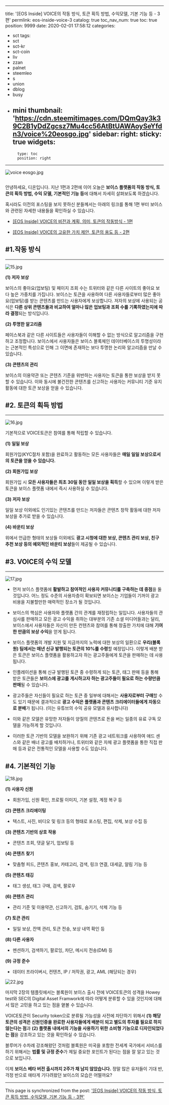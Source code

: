 
---
title: '[EOS Inside] VOICE의 작동 방식, 토큰 획득 방법, 수익모델, 기본 기능 등 - 3편'
permlink: eos-inside-voice-3
catalog: true
toc_nav_num: true
toc: true
position: 9999
date: 2020-02-01 17:58:12
categories:
- sct
tags:
- sct
- sct-kr
- sct-coin
- liv
- zzan
- palnet
- steemleo
- s
- union
- dblog
- busy
- mini
thumbnail: 'https://cdn.steemitimages.com/DQmQay3k39C2B1yDdZgcsz7Mu4cc56AtBtUAWAoySeYfdn3/voice%20eosgo.jpg'
sidebar:
    right:
        sticky: true
widgets:
    -
        type: toc
        position: right
---


![voice eosgo.jpg](https://cdn.steemitimages.com/DQmQay3k39C2B1yDdZgcsz7Mu4cc56AtBtUAWAoySeYfdn3/voice%20eosgo.jpg)
<center><sub><Image source : https://www.eosgo.io></sub></center>

안녕하세요, 디온입니다. 지난 1편과 2편에 이어 오늘은 **보이스 플랫폼의 작동 방식, 토큰의 획득 방법, 수익 모델, 기본적인 기능 등**에 대해서 자세히 살펴보도록 하겠습니다. 

혹시라도 이전의 포스팅을 보지 못하신 분들께서는 아래의 링크를 통해 1편 부터 보이스와 관련된 자세한 내용들을 확인하실 수 있습니다.

- [[EOS Inside] VOICE의 비전과 계획, 의미, 토큰의 작동방식 - 1편](https://www.steemcoinpan.com/sct/@donekim/eos-inside-voice-1)

- [[EOS Inside] VOICE의 고유한 가치 제안, 토큰의 용도 등 - 2편](https://www.steemcoinpan.com/sct/@donekim/eos-inside-voice-2)


## #1.작동 방식
---
![15.jpg](https://cdn.steemitimages.com/DQmbcyTdti1zzoUXRjkrgvwGFHqA79rf1hqJq1gEa6qJMEV/15.jpg)

**(1) 저자 보상**

보이스의 좋아요(업보팅) 및 페이지 조회 수는 트위터와 같은 다른 사이트의 좋아요 보다 높은 가중치를 가집니다. 보이스는 토큰을 사용하여 다른 사용자들로부터 많은 좋아요(업보팅)를 받는 콘텐츠를 만드는 사용자에게 보상합니다. 저자의 보상에 사용되는 공식은 **다른 상위 콘텐츠들과 비교하여 얼마나 많은 업보팅과 조회 수를 기록하였는지에 따라 결정**되는 방식입니다.

**(2) 투명한 알고리즘**

페이스북과 같은 다른 사이트들은 사용자들이 이해할 수 없는 방식으로 알고리즘을 구현하고 조정합니다. 보이스에서 사용자들은 보이스 블록체인 데이터베이스의 투명성이라는 근본적인 특성으로 인해 그 이면에 존재하는 보다 투명한 논리와 알고리즘을 만날 수 있습니다.

**(3) 콘텐츠의 관리**

보이스의 이용약관 또는 콘텐츠 기준을 위반하는 사용자는 토큰을 통한 보상을 받지 못할 수 있습니다. 이와 동시에 불건전한 콘텐츠를 신고하는 사용자는 커뮤니티 기준 유지 활동에 대한 토큰 보상을 얻을 수 있습니다.


## #2. 토큰의 획득 방법
---
![16.jpg](https://cdn.steemitimages.com/DQmUn89yiozSnH3uvhd5BEYs2sYnCasPFbndH8FRMzSeVJK/16.jpg)

기본적으로 VOICE토큰은 참여를 통해 적립할 수 있습니다.

**(1) 일일 보상**

회원가입(KYC절차 포함)을 완료하고 활동하는 모든 사용자들은 **매일 일일 보상으로서의 토큰을 얻을 수 있습니다.** 

**(2) 회원가입 보상**

회원가입 시 **모든 사용자들은 최초 30일 동안 일일 보상을 획득**할 수 있으며 이렇게 받은 토큰을 보이스 플랫폼 내에서 즉시 사용하실 수 있습니다.

**(3) 저자 보상**

일일 보상 이외에도 인기있는 콘텐츠를 만드는 저자들은 콘텐츠 창작 활동에 대한 저자 보상을 추가로 받을 수 있습니다.

**(4) 바운티 보상**

위에서 언급한 형태의 보상들 이외에도 **광고 시청에 대한 보상, 콘텐츠 관리 보상, 친구 추천 보상 등의 예외적인 바운티 보상**들이 제공될 수 있습니다.

## #3. VOICE의 수익 모델
---
![17.jpg](https://cdn.steemitimages.com/DQmbt5AiSs3wJRzT4ZJ2F5Kg1wAfCdpXsmRh949s8fkAz4B/17.jpg)


- 먼저 보이스 플랫폼에 **활발하고 참여적인 사용자 커뮤니티를 구축하는 데 중점**을 둘 것입니다. 어느 정도 수준의 사용자층이 확보되면 보이스는 기업들이 기꺼이 광고 비용을 지불할만한 매력적인 장소가 될 것입니다.

- 보이스의 핵심은 사용자와 플랫폼 간의 관계를 재정립하는 일입니다. 사용자들의 관심사를 판매하고 모든 광고 수익을 취하는 대부분의 기존 소셜 미디어들과는 달리, 보이스에서 사용자들은 자신이 만든 컨텐츠와 참여를 통해 창출한 가치에 대해 **기여한 만큼의 보상 수익**을 얻게 됩니다.

- 보이스 플랫폼의 개발 지원 및 지금까지의 노력에 대한 보상의 일환으로 **우리(블록원) 팀에서는 매년 신규 발행되는 토큰의 10%를 수령**할 예정입니다. 이렇게 배분 받은 토큰은 보이스 플랫폼을 활용하고자 하는 광고주들에게 토큰을 판매하는 데 사용됩니다.

- 인플레이션을 통해 신규 발행된 토큰 중 수령하게 되는 토큰, 태그 판매 등을 통해 받은 토큰들은 **보이스에 광고를 게시하고자 하는 광고주들이 필요로 하는 수량만큼 판매**될 수 있습니다.

- 광고주들은 자신들이 필요로 하는 토큰 중 일부에 대해서는 **사용자로부터 구매**할 수도 있기 때문에 결과적으로 **광고 수익은 플랫폼과 콘텐츠 크리에이터들에게 자동으로 분배**가 됩니다. (이는 유튜브의 수익 공유 모델과 유사합니다)

- 이와 같은 모델은 유망한 저자들이 양질의 콘텐츠로 돈을 버는 일종의 유료 구독 모델을 가능하게 할 것입니다.

- 이러한 토큰 기반의 모델을 보완하기 위해 기존 광고 네트워크를 사용하여 애드 센스와 같은 배너 광고를 배치하거나, 트위터와 같은 자체 광고 플랫폼을 통한 직접 판매 등과 같은 전통적인 모델을 사용할 수도 있습니다.

## #4. 기본적인 기능

![18.jpg](https://cdn.steemitimages.com/DQmc7jCB6jRJFX82AfejEkQVajtGkb4Np6MPRUqsQD3kvfF/18.jpg)


**(1) 사용자 신원**
- 회원가입,  신원 확인, 프로필 이미지, 기본 설정, 계정 복구 등

**(2) 콘텐츠 크리에이팅**
- 텍스트, 사진, 비디오 및 링크 등의 형태로 포스팅, 편집, 삭제, 보상 수집 등

**(3) 콘텐츠 기반의 상호 작용**
- 콘텐츠 조회, 댓글 달기, 업보팅 등

**(4) 콘텐츠 찾기**
- 맞춤형 피드, 콘텐츠 홍보, 카테고리, 검색, 링크 연결, 대세글, 알림 기능 등

**(5) 콘텐츠 태깅**
- 태그 생성, 태그 구매, 검색, 팔로우

**(6) 콘텐츠 관리**
- 관리 기준 및 이용약관, 신고하기, 검토, 숨기기, 삭제 기능 등

**(7) 토큰 관리**
- 일일 보상, 잔액 관리, 토큰 전송, 보상 내역 확인 등

**(8) 다른 사용자**
- 멘션하기, 검색하기, 팔로잉, 차단, 메시지 전송(DM) 등

**(9) 규정 준수**
- 데이터 프라이버시, 컨텐츠, IP / 저작권, 광고, AML (해당되는 경우)


![22.jpg](https://cdn.steemitimages.com/DQmeHJrWZc7xemjoCW1683mS3KceHdme2VAcSHBcbKCQop2/22.jpg)

마지막 2장의 템플릿에서는 블록원이 보이스 출시 전에 VOICE토큰의 성격을 Howey test와 SEC의 Digital Asset Framwork에 따라 어떻게 분류할 수 있을 것인지에 대해서 많은 고민을 하고 있는 점을 옅볼 수 있습니다. 

VOICE토큰이 Security token으로 분류될 가능성을 사전에 차단하기 위해서 **(1) 해당 토큰의 성격은 신원인증을 완료한 사용자들에게 배분이 되고 별도의 투자를 필요로 하지 않는다는 점**과 **(2) 플랫폼 내에서의 기능을 사용하기 위한 소비형 기능으로 디자인되었다는 점**을 강조하고 있는 것을 확인하실 수 있습니다.

블루머가 수차례 강조해왔던 것처럼 블록원은 미국을 포함한 전세계 국가에서 서비스를 하기 위해서는 **법률 및 규정 준수**가 제일 중요한 포인트가 된다는 점을 잘 알고 있는 것으로 보입니다. 

이제 **보이스 베타 버전 출시까지 2주가 채 남지 않았습니다.** 정말 많은 유저들이 기대 반, 걱정 반으로 애타게 기다려왔던 보이스의 모습은 어떨까요?

- - -

This page is synchronized from the post: ['[EOS Inside] VOICE의 작동 방식, 토큰 획득 방법, 수익모델, 기본 기능 등 - 3편'](https://steemit.com/@donekim/eos-inside-voice-3)
